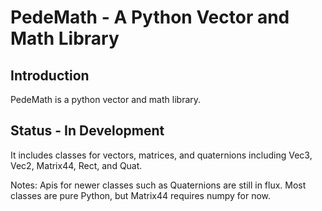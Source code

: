 PedeMath - A Python Vector and Math Library
====================================================

Introduction
------------

PedeMath is a python vector and math library.

Status - In Development
------

It includes classes for vectors, matrices, and quaternions including
Vec3, Vec2, Matrix44, Rect, and Quat.

Notes:
  Apis for newer classes such as Quaternions are still in flux.
  Most classes are pure Python, but Matrix44 requires numpy for now.
